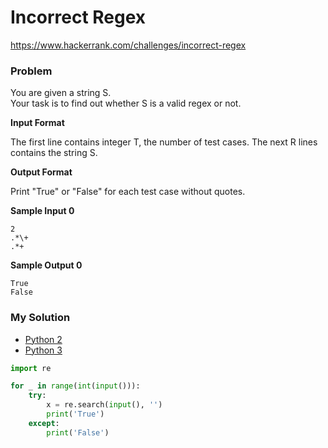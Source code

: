 # Incorrect Regex

https://www.hackerrank.com/challenges/incorrect-regex

### Problem

You are given a string S.   
Your task is to find out whether S is a valid regex or not.

**Input Format**

The first line contains integer T, the number of test cases. 
The next R lines contains the string S.

**Output Format**

Print "True" or "False" for each test case without quotes.

**Sample Input 0**

```
2
.*\+
.*+
```

**Sample Output 0**

```
True
False
```

### My Solution

- [Python 2](python2.py)
- [Python 3](python3.py)
```python
import re

for _ in range(int(input())):
    try:
        x = re.search(input(), '')
        print('True')
    except:
        print('False')
````
